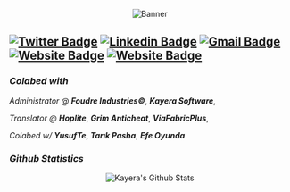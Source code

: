 <p align="center">
  <img src="https://i.imgur.com/JYPKB3E.gif" alt="Banner" style="max-width: 100%; height: auto;">
</p>

[![Twitter Badge](https://img.shields.io/badge/-Kayera-1ca0f1?style=flat-square&logo=twitter&logoColor=white&link=https://twitter.com/kayeradev)](https://twitter.com/kayeradev)  [![Linkedin Badge](https://img.shields.io/badge/-Kayera-blue?style=flat-square&logo=Linkedin&logoColor=white&link=https://www.linkedin.com/in/kayera//)](https://www.linkedin.com/in/kayera/)  [![Gmail Badge](https://img.shields.io/badge/-kayerailetisim@hotmail.com-c14438?style=flat-square&logo=Gmail&logoColor=white&link=mailto:kayerailetisim@hotmail.com)](mailto:kayerailetisim@hotmail.com)  [![Website Badge](https://img.shields.io/badge/-kayera.software-c14438?style=flat-square&logo=Website&logoColor=white&link=https://kayera.software)](https://kayera.software) [![Website Badge](https://img.shields.io/badge/-kayera.tech-c14438?style=flat-square&logo=Website&logoColor=white&link=https://kayera.tech)](https://kayera.tech)
---------------------------------------------------------------------------------------------------------------------------------------------------------------------------------
### <i>Colabed with</i>

*Administrator @* ***Foudre Industries©***, ***Kayera Software***,

*Translator @* ***Hoplite***, ***Grim Anticheat***, ***ViaFabricPlus***,

*Colabed w/* ***YusufTe***, ***Tarık Pasha***, ***Efe Oyunda***

### <i>Github Statistics</i>


<p align="center">
  <img alt="Kayera's Github Stats" src="https://github-readme-stats.vercel.app/api?username=kayeradev&show_icons=true&theme=radical">
</p>
